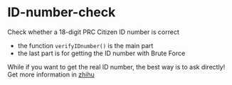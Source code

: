 # ID-number-check
Check whether a 18-digit PRC Citizen ID number is correct
* the function <code>verifyIDnumber()</code> is the main part
* the last part is for getting the ID number with Brute Force

While if you want to get the real ID number, the best way is to ask directly!
Get more information in [zhihu](https://zhuanlan.zhihu.com/p/53759238)

